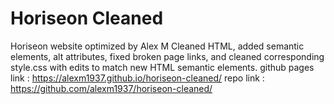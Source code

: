 # Horiseon Cleaned
Horiseon website optimized by Alex M
Cleaned HTML, added semantic elements, alt attributes, fixed broken page links, and cleaned corresponding style.css with edits to match new HTML semantic elements. 
github pages link : https://alexm1937.github.io/horiseon-cleaned/
repo link : https://github.com/alexm1937/horiseon-cleaned/
